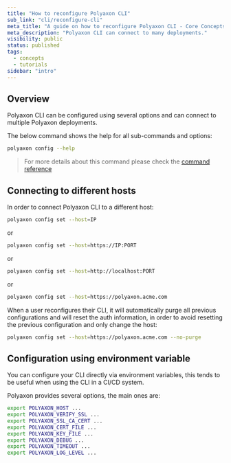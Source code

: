 ```yaml
---
title: "How to reconfigure Polyaxon CLI"
sub_link: "cli/reconfigure-cli"
meta_title: "A guide on how to reconfigure Polyaxon CLI - Core Concepts"
meta_description: "Polyaxon CLI can connect to many deployments."
visibility: public
status: published
tags:
  - concepts
  - tutorials
sidebar: "intro"
---
```


## Overview

Polyaxon CLI can be configured using several options and can connect to multiple Polyaxon deployments.

The below command shows the help for all sub-commands and options:

```bash
polyaxon config --help
```

> For more details about this command please check the [command reference](/docs/core/cli/config/)

## Connecting to different hosts

In order to connect Polyaxon CLI to a different host: 

```bash
polyaxon config set --host=IP
```

or 

```bash
polyaxon config set --host=https://IP:PORT
```

or 

```bash
polyaxon config set --host=http://localhost:PORT
```


or 

```bash
polyaxon config set --host=https://polyaxon.acme.com
```

When a user reconfigures their CLI, it will automatically purge all previous configurations and will reset the auth information, in order to avoid resetting the previous configuration and only change the host:

```bash
polyaxon config set --host=https://polyaxon.acme.com --no-purge
```

## Configuration using environment variable

You can configure your CLI directly via environment variables, this tends to be useful when using the CLI in a CI/CD system.

Polyaxon provides several options, the main ones are:

```bash
export POLYAXON_HOST ...
export POLYAXON_VERIFY_SSL ...
export POLYAXON_SSL_CA_CERT ...
export POLYAXON_CERT_FILE ...
export POLYAXON_KEY_FILE ...
export POLYAXON_DEBUG ...
export POLYAXON_TIMEOUT ...
export POLYAXON_LOG_LEVEL ...
```
